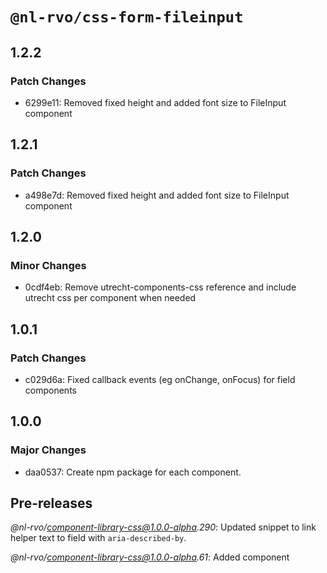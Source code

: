 # `@nl-rvo/css-form-fileinput`

## 1.2.2

### Patch Changes

- 6299e11: Removed fixed height and added font size to FileInput component

## 1.2.1

### Patch Changes

- a498e7d: Removed fixed height and added font size to FileInput component

## 1.2.0

### Minor Changes

- 0cdf4eb: Remove utrecht-components-css reference and include utrecht css per component when needed

## 1.0.1

### Patch Changes

- c029d6a: Fixed callback events (eg onChange, onFocus) for field components

## 1.0.0

### Major Changes

- daa0537: Create npm package for each component.

## Pre-releases

_@nl-rvo/component-library-css@1.0.0-alpha.290_:
Updated snippet to link helper text to field with `aria-described-by`.

_@nl-rvo/component-library-css@1.0.0-alpha.61_:
Added component
